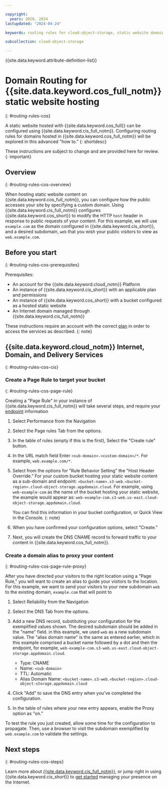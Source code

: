 ```yaml
---

copyright:
  years: 2020, 2024
lastupdated: "2024-04-24"

keywords: routing rules for cloud-object-storage, static website domains for cloud-object-storage, domains for cloud-object-storage

subcollection: cloud-object-storage

---
```


{{site.data.keyword.attribute-definition-list}}

# Domain Routing for {{site.data.keyword.cos_full_notm}} static website hosting
{: #routing-rules-cos}

A static website hosted with {{site.data.keyword.cos_full}} can be configured using {{site.data.keyword.cis_full_notm}}. Configuring routing rules for domains hosted in {{site.data.keyword.cos_full_notm}} will be explored in this advanced "how to."
{: shortdesc}

These instructions are subject to change and are provided here for review.
{: important}

## Overview
{: #routing-rules-cos-overview}

When hosting static website content on {{site.data.keyword.cos_full_notm}}, you can configure how the public accesses your site by specifying a custom domain. Using {{site.data.keyword.cis_full_notm}} configures {{site.data.keyword.cos_short}} to modify the HTTP `host` header in response to public requests of your content. For this example, we will use `example.com` as the domain configured in {{site.data.keyword.cis_short}}, and a desired subdomain, `web` that you wish your public visitors to view as `web.example.com`.

## Before you start
{: #routing-rules-cos-prerequisites}

Prerequisites:

- An account for the {{site.data.keyword.cloud_notm}} Platform
- An instance of {{site.data.keyword.cis_short}} with an applicable plan and permissions
- An instance of {{site.data.keyword.cos_short}} with a bucket configured as a hosted static website 
- An Internet domain managed through {{site.data.keyword.cis_full_notm}}

These instructions require an account with the correct [plan](/docs/cis?topic=cis-multi-domain-support) in order to access the services as described.
{: note}

## {{site.data.keyword.cloud_notm}} Internet, Domain, and Delivery Services
{: #routing-rules-cos-cis}

### Create a Page Rule to target your bucket
{: #routing-rules-cos-page-rule}

Creating a "Page Rule" in your instance of {{site.data.keyword.cis_full_notm}} will take several steps, and require your [endpoint](/docs/cloud-object-storage?topic=cloud-object-storage-endpoints) information

1. Select Performance from the Navigation
1. Select the Page rules Tab from the options.
1. In the table of rules (empty if this is the first), Select the "Create rule" button.
1. In the URL match field Enter `<sub-domain>.<custom-domain>/*`. For example, `web.example.com/*`.
1. Select from the options for "Rule Behavior Setting" the "Host Header Override." For your custom bucket hosting your static website content as a sub-domain and endpoint: `<bucket-name>.s3-web.<bucket-region>.cloud-object-storage.appdomain.cloud`. For example, using `web-example-com` as the name of the bucket hosting your static website, the example would appear as: `web-example-com.s3-web.us-east.cloud-object-storage.appdomain.cloud`. 

   You can find this information in your bucket configuration, or Quick View in the Console.
   {: note}

1. When you have confirmed your configuration options, select "Create."
1. Next, you will create the DNS CNAME record to forward traffic to your content in {{site.data.keyword.cos_full_notm}}.

### Create a domain alias to proxy your content
{: #routing-rules-cos-page-rule-proxy}

After you have directed your visitors to the right location using a "Page Rule," you will want to create an alias to guide your visitors to the location. For this example, we want to send your visitors to your new subdomain `web` to the existing domain, `example.com` that will point to

1. Select Reliability from the Navigation
1. Select the DNS Tab from the options.
1. Add a new DNS record, substituting your configuration for the exemplified values shown. The desired subdomain should be added in the "name" field. in this example, we used `web` as a new subdomain value. The "alias domain name" is the same as entered earlier, which in this example comprised a bucket name followed by a dot and then the endpoint, for example, `web-example-com.s3-web.us-east.cloud-object-storage.appdomain.cloud`.

   - Type: CNAME
   - Name: `<sub-domain>`
   - TTL: Automatic
   - Alias Domain Name: `<bucket-name>.s3-web.<bucket-region>.cloud-object-storage.appdomain.cloud`

1. Click "Add" to save the DNS entry when you've completed the configuration.
1. In the table of rules where your new entry appears, enable the Proxy option as "on."

To test the rule you just created, allow some time for the configuration to propagate. Then, use a browser to visit the subdomain exemplified by `web.example.com` to validate the settings.

## Next steps
{: #routing-rules-cos-steps}

Learn more about [{{site.data.keyword.cis_full_notm}}](/docs/cis?topic=cis-about-ibm-cloud-internet-services-cis), or jump right in using {{site.data.keyword.cis_short}} to [get started](/docs/cis?topic=cis-getting-started) managing your presence on the Internet.
